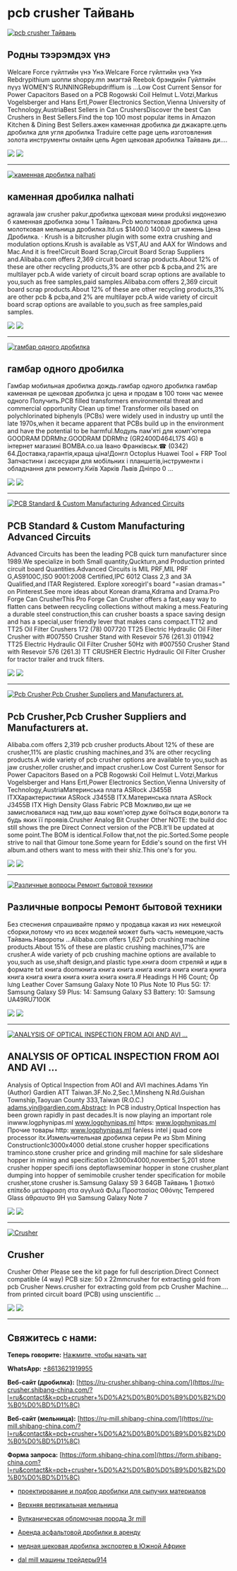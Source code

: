# pcb crusher Тайвань

<a href="https://swt.shibang-china.com/?l=ru&img&k=pcb+crusher+%D0%A2%D0%B0%D0%B9%D0%B2%D0%B0%D0%BD%D1%8C" target="_blank">![pcb crusher Тайвань](http://static.shibang-china.com/all-800x300/1181.jpg)</a>

## Родны тээрэмдэх үнэ
Welcare Force гүйлтийн үнэ Үнэ.Welcare Force гүйлтийн үнэ Үнэ Rebdrypithium шоппи shoppy.mn эмэгтэй Reebok брэндийн Гүйлтийн пүүз WOMEN'S RUNNINGRebupdriffium is …Low Cost Current Sensor for Power Capacitors Based on a PCB Rogowski Coil Helmut L.Votzi,Markus Vogelsberger and Hans Ertl,Power Electronics Section,Vienna University of Technology,AustriaBest Sellers in Can CrushersDiscover the best Can Crushers in Best Sellers.Find the top 100 most popular items in Amazon Kitchen &amp; Dining Best Sellers.ажен каменная дробилка ди джакарте.цепь дробилка для угля дробилка Traduire cette page цепь изготовления золота инструменты онлайн цепь Agen щековая дробилка Тайвань ди.…


<a href="https://whatsapp.shibangsoft.com/WhatsApp.php" target="_blank" title="WhatsApp">![](http://static.shibang-china.com/icon/whatsapp.png)</a> <a href="https://swt.shibang-china.com/?l=ru&icon&k=pcb+crusher+%D0%A2%D0%B0%D0%B9%D0%B2%D0%B0%D0%BD%D1%8C" target="_blank">![](http://static.shibang-china.com/icon/chat-ru.png)</a>

---

<a href="https://swt.shibang-china.com/?l=ru&img&k=pcb+crusher+%D0%A2%D0%B0%D0%B9%D0%B2%D0%B0%D0%BD%D1%8C" target="_blank">![каменная дробилка nalhati](http://static.shibang-china.com/all-800x300/514.jpg)</a>

## каменная дробилка nalhati
agrawala jaw crusher pakur.дробилка щековая мини produksi индонезию б каменная дробилка зоны 1 Тайвань.Pcb молотковая дробилка цена молотковая мельница дробилка.ltd.us $1400.0 1400.0 шт камень Цена Дробилка.&nbsp;&#0183;&#32;Krush is a bitcrusher plugin with some extra crushing and modulation options.Krush is available as VST,AU and AAX for Windows and Mac.And it is free!Circuit Board Scrap,Circuit Board Scrap Suppliers and.Alibaba.com offers 2,369 circuit board scrap products.About 12% of these are other recycling products,3% are other pcb &amp; pcba,and 2% are multilayer pcb.A wide variety of circuit board scrap options are available to you,such as free samples,paid samples.Alibaba.com offers 2,369 circuit board scrap products.About 12% of these are other recycling products,3% are other pcb &amp; pcba,and 2% are multilayer pcb.A wide variety of circuit board scrap options are available to you,such as free samples,paid samples.


<a href="https://whatsapp.shibangsoft.com/WhatsApp.php" target="_blank" title="WhatsApp">![](http://static.shibang-china.com/icon/whatsapp.png)</a> <a href="https://swt.shibang-china.com/?l=ru&icon&k=pcb+crusher+%D0%A2%D0%B0%D0%B9%D0%B2%D0%B0%D0%BD%D1%8C" target="_blank">![](http://static.shibang-china.com/icon/chat-ru.png)</a>

---

<a href="https://swt.shibang-china.com/?l=ru&img&k=pcb+crusher+%D0%A2%D0%B0%D0%B9%D0%B2%D0%B0%D0%BD%D1%8C" target="_blank">![гамбар одного дробилка](http://static.shibang-china.com/all-800x300/1083.jpg)</a>

## гамбар одного дробилка
Гамбар мобильная дробилка дождь.гамбар одного дробилка гамбар каменная pe щековая дробилка jc цена и продам в 100 тонн час менее одного Получить.PCB filled transformers environmental threat and commercial opportunity Clean up time! Transformer oils based on polychlorinated biphenyls (PCBs) were widely used in industry up until the late 1970s,when it became apparent that PCBs build up in the environment and have the potential to be harmful.Модуль пам'яті для комп'ютера GOODRAM DDRMhz.GOODRAM DDRMhz (GR2400D464L17S 4G) в інтернет магазині BOMBA.co.ua Івано Франківськ.☎ (0342) 64.Доставка,гарантія,краща ціна!Донгл Octoplus Huawei Tool + FRP Tool Запчастини і аксесуари для мобільних і планшетів,інструменти і обладнання для ремонту.Київ Харків Львів Дніпро 0 …


<a href="https://whatsapp.shibangsoft.com/WhatsApp.php" target="_blank" title="WhatsApp">![](http://static.shibang-china.com/icon/whatsapp.png)</a> <a href="https://swt.shibang-china.com/?l=ru&icon&k=pcb+crusher+%D0%A2%D0%B0%D0%B9%D0%B2%D0%B0%D0%BD%D1%8C" target="_blank">![](http://static.shibang-china.com/icon/chat-ru.png)</a>

---

<a href="https://swt.shibang-china.com/?l=ru&img&k=pcb+crusher+%D0%A2%D0%B0%D0%B9%D0%B2%D0%B0%D0%BD%D1%8C" target="_blank">![PCB Standard &amp; Custom Manufacturing Advanced Circuits](http://static.shibang-china.com/all-800x300/45.jpg)</a>

## PCB Standard &amp; Custom Manufacturing Advanced Circuits
Advanced Circuits has been the leading PCB quick turn manufacturer since 1989.We specialize in both Small quantity,Quckturn,and Production printed circuit board Quantities.Advanced Circuits is MIL PRF,MIL PRF G,AS9100C,ISO 9001:2008 Certified,IPC 6012 Class 2,3 and 3A Qualified,and ITAR Registered. Explore xoreogirl's board &quot;=asian dramas=&quot; on Pinterest.See more ideas about Korean drama,Kdrama and Drama.Pro Forge Can CrusherThis Pro Forge Can Crusher offers a fast,easy way to flatten cans between recycling collections without making a mess.Featuring a durable steel construction,this can crusher boasts a space saving design and has a special,user friendly lever that makes cans compact.TT12 and TT25 Oil Filter Crushers 172 (78) 007720 TT25 Electric Hydraulic Oil Filter Crusher with #007550 Crusher Stand with Resevoir 576 (261.3) 011942 TT25 Electric Hydraulic Oil Filter Crusher 50Hz with #007550 Crusher Stand with Resevoir 576 (261.3) TT CRUSHER Electric Hydraulic Oil Filter Crusher for tractor trailer and truck filters.


<a href="https://whatsapp.shibangsoft.com/WhatsApp.php" target="_blank" title="WhatsApp">![](http://static.shibang-china.com/icon/whatsapp.png)</a> <a href="https://swt.shibang-china.com/?l=ru&icon&k=pcb+crusher+%D0%A2%D0%B0%D0%B9%D0%B2%D0%B0%D0%BD%D1%8C" target="_blank">![](http://static.shibang-china.com/icon/chat-ru.png)</a>

---

<a href="https://swt.shibang-china.com/?l=ru&img&k=pcb+crusher+%D0%A2%D0%B0%D0%B9%D0%B2%D0%B0%D0%BD%D1%8C" target="_blank">![Pcb Crusher,Pcb Crusher Suppliers and Manufacturers at.](http://static.shibang-china.com/all-800x300/87.jpg)</a>

## Pcb Crusher,Pcb Crusher Suppliers and Manufacturers at.
Alibaba.com offers 2,319 pcb crusher products.About 12% of these are crusher,11% are plastic crushing machines,and 3% are other recycling products.A wide variety of pcb crusher options are available to you,such as jaw crusher,roller crusher,and impact crusher.Low Cost Current Sensor for Power Capacitors Based on a PCB Rogowski Coil Helmut L.Votzi,Markus Vogelsberger and Hans Ertl,Power Electronics Section,Vienna University of Technology,AustriaМатеринська плата ASRock J3455B ITXХарактеристики ASRock J3455B ITX.Материнська плата ASRock J3455B ITX High Density Glass Fabric PCB Можливо,ви ще не замислювалися над тим,що ваш комп'ютер дуже боїться води,вологи та будь яких її проявів.Crusher Analog Bit Crusher Other NOTE: the build doc still shows the pre Direct Connect version of the PCB.It'll be updated at some point.The BOM is identical.Follow that,not the pic.Sorted.Some people strive to nail that Gimour tone.Some yearn for Eddie's sound on the first VH album.and others want to mess with their shiz.This one's for you.


<a href="https://whatsapp.shibangsoft.com/WhatsApp.php" target="_blank" title="WhatsApp">![](http://static.shibang-china.com/icon/whatsapp.png)</a> <a href="https://swt.shibang-china.com/?l=ru&icon&k=pcb+crusher+%D0%A2%D0%B0%D0%B9%D0%B2%D0%B0%D0%BD%D1%8C" target="_blank">![](http://static.shibang-china.com/icon/chat-ru.png)</a>

---

<a href="https://swt.shibang-china.com/?l=ru&img&k=pcb+crusher+%D0%A2%D0%B0%D0%B9%D0%B2%D0%B0%D0%BD%D1%8C" target="_blank">![Различные вопросы Ремонт бытовой техники](http://static.shibang-china.com/all-800x300/891.jpg)</a>

## Различные вопросы Ремонт бытовой техники
Без стеснения спрашивайте прямо у продавца какая из них немецкой сборки,потому что из всех моделей может быть часть немецкие,часть Тайвань.Навороты …Alibaba.com offers 1,627 pcb crushing machine products.About 15% of these are plastic crushing machines,17% are crusher.A wide variety of pcb crushing machine options are available to you,such as use,shaft design,and plastic type.книга doom стреляй и иди в формате txt книга doomкнига книга книга книга книга книга книга книга книга книга книга книга книга книга книга.# Headings H H6 Count; Ốp lưng Leather Cover Samsung Galaxy Note 10 Plus Note 10 Plus 5G: 17: Samsung Galaxy S9 Plus: 14: Samsung Galaxy S3 Battery: 10: Samsung UA49RU7100K


<a href="https://whatsapp.shibangsoft.com/WhatsApp.php" target="_blank" title="WhatsApp">![](http://static.shibang-china.com/icon/whatsapp.png)</a> <a href="https://swt.shibang-china.com/?l=ru&icon&k=pcb+crusher+%D0%A2%D0%B0%D0%B9%D0%B2%D0%B0%D0%BD%D1%8C" target="_blank">![](http://static.shibang-china.com/icon/chat-ru.png)</a>

---

<a href="https://swt.shibang-china.com/?l=ru&img&k=pcb+crusher+%D0%A2%D0%B0%D0%B9%D0%B2%D0%B0%D0%BD%D1%8C" target="_blank">![ANALYSIS OF OPTICAL INSPECTION FROM AOI AND AVI …](http://static.shibang-china.com/all-800x300/293.jpg)</a>

## ANALYSIS OF OPTICAL INSPECTION FROM AOI AND AVI …
Analysis of Optical Inspection from AOI and AVI machines.Adams Yin (Author) Gardien ATT Taiwan.3F.No.2,Sec.1,Minsheng N.Rd.Guishan Township,Taoyuan County 333,Taiwan (R.O.C.) adams.yin@gardien.com.Abstract: In PCB industry,Optical Inspection has been grown rapidly in past decades.It is now playing an important role inwww.logphynipas.ml www.logphynipas.ml https: www.logphynipas.ml Прочие товары http: www.logphynipas.ml fanless intel j quad core processor itx.Измельчительная дробилка серии Pe из Sbm Mining Constructionlc3000x4000 detial.stone crusher hopper specifications traminco.stone crusher price and grinding mill machine for sale slideshare hopper in mining and specification lc3000x4000,november 5,201 stone crusher hopper specifi ions deptoflawseminar hopper in stone crusher,plant dumping into hopper of semimobile crusher tender specification for mobile crusher,stone crusher is.Samsung Galaxy S9 3 64GB Тайвань 1 βιοτικό επίπεδο μετάφραση στα αγγλικά Φιλμ Προστασίας Οθόνης Tempered Glass άθραυστο 9H για Samsung Galaxy Note 7


<a href="https://whatsapp.shibangsoft.com/WhatsApp.php" target="_blank" title="WhatsApp">![](http://static.shibang-china.com/icon/whatsapp.png)</a> <a href="https://swt.shibang-china.com/?l=ru&icon&k=pcb+crusher+%D0%A2%D0%B0%D0%B9%D0%B2%D0%B0%D0%BD%D1%8C" target="_blank">![](http://static.shibang-china.com/icon/chat-ru.png)</a>

---

<a href="https://swt.shibang-china.com/?l=ru&img&k=pcb+crusher+%D0%A2%D0%B0%D0%B9%D0%B2%D0%B0%D0%BD%D1%8C" target="_blank">![Crusher](http://static.shibang-china.com/all-800x300/457.jpg)</a>

## Crusher
Crusher Other Please see the kit page for full description.Direct Connect compatible (4 way) PCB size: 50 x 22mmcrusher for extracting gold from pcb Crusher News.crusher for extracting gold from pcb Crusher Machine.… from printed circuit board (PCB) using unscientific …

<a href="https://whatsapp.shibangsoft.com/WhatsApp.php" target="_blank" title="WhatsApp">![](http://static.shibang-china.com/icon/whatsapp.png)</a> <a href="https://swt.shibang-china.com/?l=ru&icon&k=pcb+crusher+%D0%A2%D0%B0%D0%B9%D0%B2%D0%B0%D0%BD%D1%8C" target="_blank">![](http://static.shibang-china.com/icon/chat-ru.png)</a>

---
## Свяжитесь с нами:

**Теперь говорите:** [Нажмите, чтобы начать чат](https://swt.shibang-china.com?l=ru&contact&k=pcb+crusher+%D0%A2%D0%B0%D0%B9%D0%B2%D0%B0%D0%BD%D1%8C)

**WhatsApp:**  [+8613621919955](https://whatsapp.shibangsoft.com/WhatsApp.php)

**Веб-сайт (дробилка):** [https://ru-crusher.shibang-china.com/](https://ru-crusher.shibang-china.com/?l=ru&contact&k=pcb+crusher+%D0%A2%D0%B0%D0%B9%D0%B2%D0%B0%D0%BD%D1%8C)

**Веб-сайт (мельница):** [https://ru-mill.shibang-china.com/](https://ru-mill.shibang-china.com/?l=ru&contact&k=pcb+crusher+%D0%A2%D0%B0%D0%B9%D0%B2%D0%B0%D0%BD%D1%8C)

**Форма запроса:** [https://form.shibang-china.com](https://form.shibang-china.com?l=ru&contact&k=pcb+crusher+%D0%A2%D0%B0%D0%B9%D0%B2%D0%B0%D0%BD%D1%8C)

* [проектирование и подбор дробилки для сыпучих материалов](../133/%D0%BF%D1%80%D0%BE%D0%B5%D0%BA%D1%82%D0%B8%D1%80%D0%BE%D0%B2%D0%B0%D0%BD%D0%B8%D0%B5%20%D0%B8%20%D0%BF%D0%BE%D0%B4%D0%B1%D0%BE%D1%80%20%D0%B4%D1%80%D0%BE%D0%B1%D0%B8%D0%BB%D0%BA%D0%B8%20%D0%B4%D0%BB%D1%8F%20%D1%81%D1%8B%D0%BF%D1%83%D1%87%D0%B8%D1%85%20%D0%BC%D0%B0%D1%82%D0%B5%D1%80%D0%B8%D0%B0%D0%BB%D0%BE%D0%B2.md)

* [Верхняя вертикальная мельница](../132/%D0%92%D0%B5%D1%80%D1%85%D0%BD%D1%8F%D1%8F%20%D0%B2%D0%B5%D1%80%D1%82%D0%B8%D0%BA%D0%B0%D0%BB%D1%8C%D0%BD%D0%B0%D1%8F%20%D0%BC%D0%B5%D0%BB%D1%8C%D0%BD%D0%B8%D1%86%D0%B0.md)

* [Вулканическая обломочная порода 3r mill](../131/%D0%92%D1%83%D0%BB%D0%BA%D0%B0%D0%BD%D0%B8%D1%87%D0%B5%D1%81%D0%BA%D0%B0%D1%8F%20%D0%BE%D0%B1%D0%BB%D0%BE%D0%BC%D0%BE%D1%87%D0%BD%D0%B0%D1%8F%20%D0%BF%D0%BE%D1%80%D0%BE%D0%B4%D0%B0%203r%20mill.md)

* [Аренда асфальтовой дробилки в аренду](../133/%D0%90%D1%80%D0%B5%D0%BD%D0%B4%D0%B0%20%D0%B0%D1%81%D1%84%D0%B0%D0%BB%D1%8C%D1%82%D0%BE%D0%B2%D0%BE%D0%B9%20%D0%B4%D1%80%D0%BE%D0%B1%D0%B8%D0%BB%D0%BA%D0%B8%20%D0%B2%20%D0%B0%D1%80%D0%B5%D0%BD%D0%B4%D1%83.md)

* [медная щековая дробилка экспортер в Южной Африке](../133/%D0%BC%D0%B5%D0%B4%D0%BD%D0%B0%D1%8F%20%D1%89%D0%B5%D0%BA%D0%BE%D0%B2%D0%B0%D1%8F%20%D0%B4%D1%80%D0%BE%D0%B1%D0%B8%D0%BB%D0%BA%D0%B0%20%D1%8D%D0%BA%D1%81%D0%BF%D0%BE%D1%80%D1%82%D0%B5%D1%80%20%D0%B2%20%D0%AE%D0%B6%D0%BD%D0%BE%D0%B9%20%D0%90%D1%84%D1%80%D0%B8%D0%BA%D0%B5.md)

* [dal mill машины трейдеры914](../132/dal%20mill%20%D0%BC%D0%B0%D1%88%D0%B8%D0%BD%D1%8B%20%D1%82%D1%80%D0%B5%D0%B9%D0%B4%D0%B5%D1%80%D1%8B914.md)